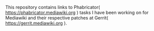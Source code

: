 This repository contains links to Phabricator( https://phabricator.mediawiki.org ) tasks I have been working on for Mediawiki and their respective patches at Gerrit( https://gerrit.mediawiki.org ).
